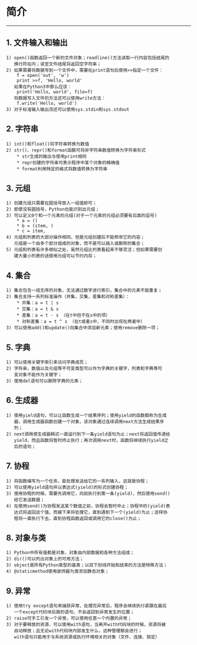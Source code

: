 # **简介**
***


## **1. 文件输入和输出**
    1) open()函数返回一个新的文件对象；readline()方法读取一行内容包括结尾的
       换行符在内；读至文件结尾将返回空字符串；
    2) 如果需要将数据写到一个文件中，需要在print语句后使用>>指定一个文件：
        f = open('out', 'w')
        print >>f, 'Hello, world'
       如果在Python3中那么应该：
        print('Hello, world', file=f)
       将数据写入文件的方法还可以使用write方法：
        f.write('Hello, world')
    3) 对于标准输入输出流还可以使用sys.stdin和sys.stdout

## **2. 字符串**
    1) int()和float()将字符串转换为数值
    2) str()、repr()和format函数可将非字符串数值转换为字符串形式
        * str生成的输出与使用print相同
        * repr创建的字符串可表示程序中某个对象的精确值
        * format利用特定的格式将数值转换为字符串

## **3. 元组**
    1) 创建元组只需要在圆括号放入一组值即可；
    2) 即使没有圆括号，Python也能识别出元组；
    3) 可以定义0个和一个元素的元组(对于一个元素的元组必须要有后面的逗号)
        * a = ()
        * b = (item, )
        * c = item,
    4) 元组和列表的大部分操作相同，但是元组创建后不能修改它的内容；
       元组是一个由多个部分组成的对象，而不是可以插入或删除的集合；
    5) 元组和列表有许多相似之处，虽然元组比列表看起来不够灵活；但如果需要创
       建大量小列表的话使用元组可以节约内存；

## **4. 集合**
    1) 集合包含一组无序的对象，无法通过数字进行索引，集合中的元素不能重复；
    2) 集合支持一系列标准操作（并集，交集，差集和对称差集）：
        * 并集：a = t | s
        * 交集：a = t & s
        * 差集：a = t - s （在t中但不在s中的项）
        * 对称差集：a = t ^ s （在t或者s中，不同时出现在两者中）
    3) 可以使用add()和update()向集合中添加新元素；使用remove删除一项；

## **5. 字典**
    1) 可以使用关键字索引来访问字典成员；
    2) 字符串，数值以及元组等不可变类型可以作为字典的关键字，列表和字典等可
       变对象不能作为关键字；
    3) 使用del语句可以删除字典的元素；

## **6. 生成器**
    1) 使用yield语句，可以让函数生成一个结果序列；使用yield的函数都称为生成
       器，调用生成器函数创建一个对象，该对象通过连续调用next方法生成结果序
       列；
    2) next调用使生成器韩式一直运行到下一条yield语句为止；next将返回值传递给
       yield，而且函数将暂时终止执行；再次调用next时，函数将继续执行yield之
       后的语句；

## **7. 协程**
    1) 将函数编写为一个任务，能处理发送给它的一系列输入，这就是协程；
    2) 可以使用yield语句并以表达式(yield)的形式创建协程；
    3) 使用协程的时候，需要先调用它，向前执行到第一条(yield)，然后使用send()
       给它发送数据；
    4) 在使用send()为协程发送某个数值之前，协程会暂时中止；协程中的(yield)表
       达式将返回这个值，而接下来将处理它，直到遇到下一个(yield)为止；这样协
       程将一直执行下去，直到协程函数返回或调用它的close()为止；

## **8. 对象与类**
    1) Python中所有值都是对象，对象由内部数据和各种方法组成；
    2) dir()可以列出对象上的可用方法；
    3) object是所有Python类型的基类；以双下划线开始和结束的方法是特殊方法；
    4) @staticmethod使用装饰器为类添加静态对象；

## **9. 异常**
    1) 使用try except语句来捕获异常，处理完异常后，程序会继续执行紧跟在最后
       一个except代码块后面的语句，不会返回到异常发生的位置；
    2) raise可手工引发一个异常，可以使用任意一个内置的异常；
    3) 对于要释放的资源，可以使用with语句，当离开with代码块的时候，资源将被
       自动释放；且无论with代码块内部发生什么，这种管理都会进行；
       with语句只能用于与系统资源或执行环境相关的对象（文件、连接、锁定）
